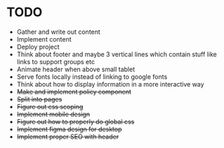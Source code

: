 # TODO
- Gather and write out content
- Implement content
- Deploy project
- Think about footer and maybe 3 vertical lines which contain stuff like links to support groups etc
- Animate header when above small tablet
- Serve fonts locally instead of linking to google fonts
- Think about how to display information in a more interactive way
- ~~Make and implement policy component~~
- ~~Split into pages~~
- ~~Figure out css scoping~~
- ~~Implement mobile design~~
- ~~Figure out how to properly do global css~~
- ~~Implement figma design for desktop~~
- ~~Implement proper SEO with header~~
